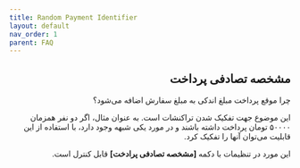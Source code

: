 ```yaml
---
title: Random Payment Identifier
layout: default
nav_order: 1
parent: FAQ
---
```


<head>
    <meta charset="utf-8">
    <link rel="stylesheet" href="https://b3h1z.github.io/HidyBot-Docs/assets/css/style.css">
</head>
<div dir="rtl">

<h2>مشخصه تصادفی پرداخت</h2>

<p>چرا موقع پرداخت مبلغ اندکی به مبلغ سفارش اضافه می‌شود؟</p>
<p>این موضوع جهت تفکیک شدن تراکنشات است. به عنوان مثال، اگر دو نفر همزمان ۵۰۰۰۰ تومان پرداخت داشته باشند و در مورد یکی شبهه وجود دارد، با استفاده از این قابلیت می‌توان آنها را تفکیک کرد.</p>
<p>این مورد در تنظیمات با دکمه <strong>[مشخصه تصادفی پرادخت]</strong> قابل کنترل است.</p>

</div>
